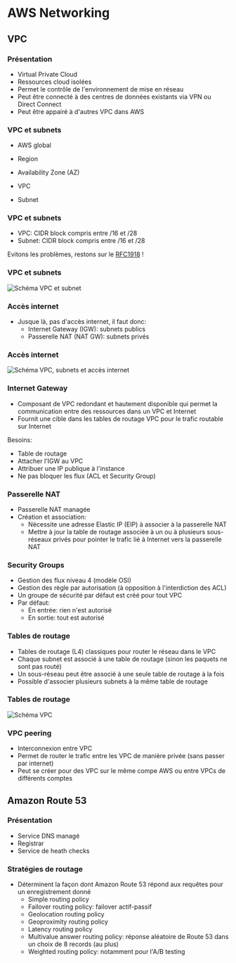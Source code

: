 # AWS Networking

## VPC

### Présentation 

- Virtual Private Cloud
- Ressources cloud isolées
- Permet le contrôle de l'environnement de mise en réseau
- Peut être connecté à des centres de données existants via VPN ou Direct Connect
- Peut être appairé à d'autres VPC dans AWS

### VPC et subnets

- AWS global
- Region
- Availability Zone (AZ)

- VPC
- Subnet

### VPC et subnets

- VPC: CIDR block compris entre /16 et /28
- Subnet: CIDR block compris entre /16 et /28

Evitons les problèmes, restons sur le [RFC1918](https://tools.ietf.org/html/rfc1918) !

### VPC et subnets

![Schéma VPC et subnet](https://static.osones.com/images/aws/vpc/schema_vpc_subnets.png)

### Accès internet

- Jusque là, pas d'accès internet, il faut donc:
  - Internet Gateway (IGW): subnets publics
  - Passerelle NAT (NAT GW): subnets privés

### Accès internet

![Schéma VPC, subnets et accès internet](https://static.osones.com/images/aws/vpc/schema_vpc_subnets_gw.png)

### Internet Gateway

- Composant de VPC redondant et hautement disponible qui permet la communication entre des ressources dans un VPC et Internet
- Fournit une cible dans les tables de routage VPC pour le trafic routable sur Internet

Besoins:

- Table de routage
- Attacher l'IGW au VPC
- Attribuer une IP publique à l'instance
- Ne pas bloquer les flux (ACL et Security Group)

### Passerelle NAT

- Passerelle NAT managée
- Création et association:
  - Nécessite une adresse Elastic IP (EIP) à associer à la passerelle NAT
  - Mettre à jour la table de routage associée à un ou à plusieurs sous-réseaux privés pour pointer le trafic lié à Internet vers la passerelle NAT

### Security Groups

- Gestion des flux niveau 4 (modèle OSI)
- Gestion des règle par autorisation (à opposition à l'interdiction des ACL)
- Un groupe de sécurité par défaut est créé pour tout VPC
- Par défaut:
  - En entrée: rien n'est autorisé
  - En sortie: tout est autorisé

### Tables de routage

- Tables de routage (L4) classiques pour router le réseau dans le VPC
- Chaque subnet est associé à une table de routage (sinon les paquets ne sont pas routé)
- Un sous-réseau peut être associé à une seule table de routage à la fois
- Possible d'associer plusieurs subnets à la même table de routage

### Tables de routage

![Schéma VPC](https://docs.aws.amazon.com/fr_fr/vpc/latest/userguide/images/custom-route-table-diagram.png)

### VPC peering

- Interconnexion entre VPC
- Permet de router le trafic entre les VPC de manière privée (sans passer par internet)
- Peut se créer pour des VPC sur le même compe AWS ou entre VPCs de différents comptes


## Amazon Route 53

### Présentation

- Service DNS managé
- Registrar
- Service de heath checks

### Stratégies de routage

- Déterminent la façon dont Amazon Route 53 répond aux requêtes pour un enregistrement donné
  - Simple routing policy
  - Failover routing policy: failover actif-passif
  - Geolocation routing policy
  - Geoproximity routing policy
  - Latency routing policy
  - Multivalue answer routing policy: réponse aléatoire de Route 53 dans un choix de 8 records (au plus)
  - Weighted routing policy: notamment pour l'A/B testing

